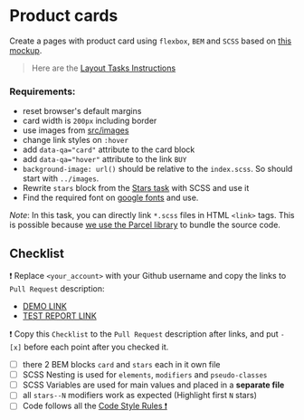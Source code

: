 # Product cards

Create a pages with product card using `flexbox`, `BEM` and `SCSS` based on [this mockup](https://www.figma.com/file/ojkArVazq7vsX0nbpn9CxZ/Moyo-%2F-Catalog-(ENG)?node-id=11325%3A2287&mode=dev).

> Here are the [Layout Tasks Instructions](https://mate-academy.github.io/layout_task-guideline)

### Requirements:

- reset browser's default margins
- card width is `200px` including border
- use images from [src/images](src/images)
- change link styles on `:hover`
- add `data-qa="card"` attribute to the card block
- add `data-qa="hover"` attribute to the link `BUY`
- `background-image: url()` should be relative to the `index.scss`. So should start with `../images`.
- Rewrite `stars` block from the [Stars task](https://github.com/mate-academy/layout_stars) with SCSS and use it
- Find the required font on [google fonts](https://fonts.google.com/) and use.

*Note*: In this task, you can directly link `*.scss` files in HTML `<link>` tags. This is possible because [we use the Parcel library](https://en.parceljs.org/scss.html) to bundle the source code.

## Checklist

❗️ Replace `<your_account>` with your Github username and copy the links to `Pull Request` description:

- [DEMO LINK](https://PedroWeb10.github.io/layout_product-cards/)
- [TEST REPORT LINK](https://PedroWeb10.github.io/layout_product-cards/report/html_report/)

❗️ Copy this `Checklist` to the `Pull Request` description after links, and put `- [x]` before each point after you checked it.

- [ ] there 2 BEM blocks `card` and `stars` each in it own file
- [ ] SCSS Nesting is used for `elements`, `modifiers` and `pseudo-classes`
- [ ] SCSS Variables are used for main values and placed in a **separate file**
- [ ] all `stars--N` modifiers work as expected (Highlight first `N` stars)
- [ ] Code follows all the [Code Style Rules ❗️](https://mate-academy.github.io/layout_task-guideline/html-css-code-style-rules)
